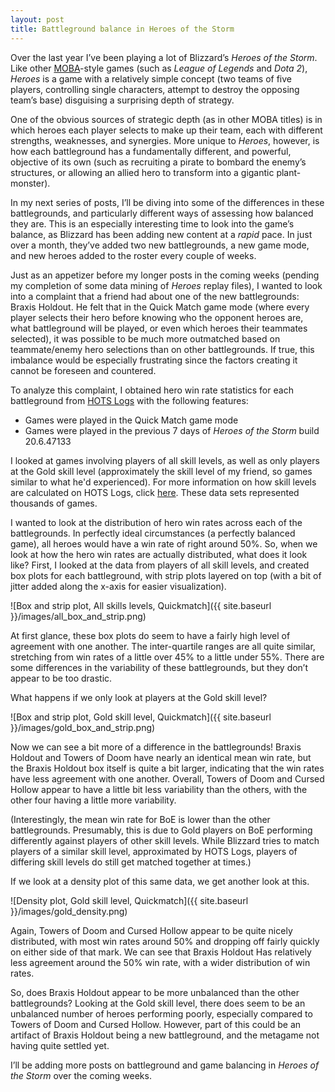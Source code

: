 ```yaml
---
layout: post
title: Battleground balance in Heroes of the Storm
---
```


Over the last year I’ve been playing a lot of Blizzard’s *Heroes of the Storm*. Like other [MOBA](https://en.wikipedia.org/wiki/Multiplayer_online_battle_arena)-style games (such as *League of Legends* and *Dota 2*), *Heroes* is a game with a relatively simple concept (two teams of five players, controlling single characters, attempt to destroy the opposing team’s base) disguising a surprising depth of strategy.

One of the obvious sources of strategic depth (as in other MOBA titles) is in which heroes each player selects to make up their team, each with different strengths, weaknesses, and synergies. More unique to *Heroes*, however, is how each battleground has a fundamentally different, and powerful, objective of its own (such as recruiting a pirate to bombard the enemy’s structures, or allowing an allied hero to transform into a gigantic plant-monster).

In my next series of posts, I’ll be diving into some of the differences in these battlegrounds, and particularly different ways of assessing how balanced they are. This is an especially interesting time to look into the game’s balance, as Blizzard has been adding new content at a *rapid* pace. In just over a month, they’ve added two new battlegrounds, a new game mode, and new heroes added to the roster every couple of weeks.

Just as an appetizer before my longer posts in the coming weeks (pending my completion of some data mining of *Heroes* replay files), I wanted to look into a complaint that a friend had about one of the new battlegrounds: Braxis Holdout. He felt that in the Quick Match game mode (where every player selects their hero before knowing who the opponent heroes are, what battleground will be played, or even which heroes their teammates selected), it was possible to be much more outmatched based on teammate/enemy hero selections than on other battlegrounds. If true, this imbalance would be especially frustrating since the factors creating it cannot be foreseen and countered.

To analyze this complaint, I obtained hero win rate statistics for each battleground from [HOTS Logs](http://www.hotslogs.com) with the following features:

* Games were played in the Quick Match game mode
* Games were played in the previous 7 days of *Heroes of the Storm* build 20.6.47133

I looked at games involving players of all skill levels, as well as only players at the Gold skill level (approximately the skill level of my friend, so games similar to what he'd experienced). For more information on how skill levels are calculated on HOTS Logs, click [here](http://www.hotslogs.com/Info/MMRInformation). These data sets represented thousands of games.

I wanted to look at the distribution of hero win rates across each of the battlegrounds. In perfectly ideal circumstances (a perfectly balanced game), all heroes would have a win rate of right around 50%. So, when we look at how the hero win rates are actually distributed, what does it look like? First, I looked at the data from players of all skill levels, and created box plots for each battleground, with strip plots layered on top (with a bit of jitter added along the x-axis for easier visualization).

![Box and strip plot, All skills levels, Quickmatch]({{ site.baseurl }}/images/all_box_and_strip.png)

At first glance, these box plots do seem to have a fairly high level of agreement with one another. The inter-quartile ranges are all quite similar, stretching from win rates of a little over 45% to a little under 55%. There are some differences in the variability of these battlegrounds, but they don’t appear to be too drastic.

What happens if we only look at players at the Gold skill level?

![Box and strip plot, Gold skill level, Quickmatch]({{ site.baseurl }}/images/gold_box_and_strip.png)

Now we can see a bit more of a difference in the battlegrounds! Braxis Holdout and Towers of Doom have nearly an identical mean win rate, but the Braxis Holdout box itself is quite a bit larger, indicating that the win rates have less agreement with one another. Overall, Towers of Doom and Cursed Hollow appear to have a little bit less variability than the others, with the other four having a little more variability.

(Interestingly, the mean win rate for BoE is lower than the other battlegrounds. Presumably, this is due to Gold players on BoE performing differently against players of other skill levels. While Blizzard tries to match players of a similar skill level, approximated by HOTS Logs, players of differing skill levels do still get matched together at times.)

If we look at a density plot of this same data, we get another look at this.

![Density plot, Gold skill level, Quickmatch]({{ site.baseurl }}/images/gold_density.png)

Again, Towers of Doom and Cursed Hollow appear to be quite nicely distributed, with most win rates around 50% and dropping off fairly quickly on either side of that mark. We can see that Braxis Holdout Has relatively less agreement around the 50% win rate, with a wider distribution of win rates.

So, does Braxis Holdout appear to be more unbalanced than the other battlegrounds? Looking at the Gold skill level, there does seem to be an unbalanced number of heroes performing poorly, especially compared to Towers of Doom and Cursed Hollow. However, part of this could be an artifact of Braxis Holdout being a new battleground, and the metagame not having quite settled yet.

I’ll be adding more posts on battleground and game balancing in *Heroes of the Storm* over the coming weeks.
